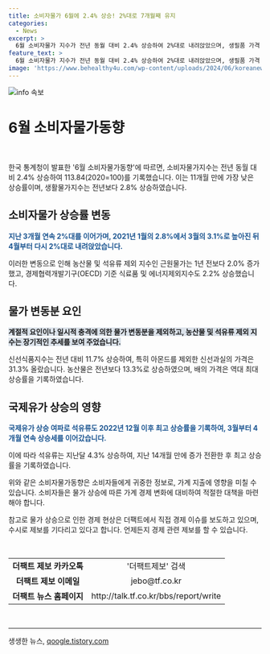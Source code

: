 ```yaml
---
title: 소비자물가 6월에 2.4% 상승! 2%대로 7개월째 유지
categories:
  - News
excerpt: >
  6월 소비자물가 지수가 전년 동월 대비 2.4% 상승하여 2%대로 내려앉았으며, 생필품 가격 상승으로 가계부담 강화. 특히 과일, 농수축산물, 석유류 등 대폭 상승하여 소비자들의 경제적 부담 가중. 11개 품목 물가가 낮은 상승률을 보이며 추세 불확실성 증가.경제협력개발기구(OECD) 기준 근원물가 역시 2.2% 상승, 가계소득 및 소비패턴 변화에 대한 우려 증대.
feature_text: >
  6월 소비자물가 지수가 전년 동월 대비 2.4% 상승하여 2%대로 내려앉았으며, 생필품 가격 상승으로 가계부담 강화. 특히 과일, 농수축산물, 석유류 등 대폭 상승하여 소비자들의 경제적 부담 가중. 11개 품목 물가가 낮은 상승률을 보이며 추세 불확실성 증가.경제협력개발기구(OECD) 기준 근원물가 역시 2.2% 상승, 가계소득 및 소비패턴 변화에 대한 우려 증대.
image: 'https://www.behealthy4u.com/wp-content/uploads/2024/06/koreanews.jpg'
---
```


<p><img src="https://www.behealthy4u.com/wp-content/uploads/2024/06/koreanews.jpg" alt="info 속보" /></p>

<h1 data-ke-size="size26">6월 소비자물가동향</h1>

<p data-ke-size="size16">&nbsp;</p>

<p>한국 통계청이 발표한 '6월 소비자물가동향'에 따르면, 소비자물가지수는 전년 동월 대비 2.4% 상승하여 113.84(2020=100)를 기록했습니다. 이는 11개월 만에 가장 낮은 상승률이며, 생활물가지수는 전년보다 2.8% 상승하였습니다.</p>

<h2 data-ke-size="size24">소비자물가 상승률 변동</h2>

<p data-ke-size="size16"><b><span style="color: #1a5490;">지난 3개월 연속 2%대를 이어가며, 2021년 1월의 2.8%에서 3월의 3.1%로 높아진 뒤 4월부터 다시 2%대로 내려앉았습니다.</span></b></p>

<p>이러한 변동으로 인해 농산물 및 석유류 제외 지수인 근원물가는 1년 전보다 2.0% 증가했고, 경제협력개발기구(OECD) 기준 식료품 및 에너지제외지수도 2.2% 상승했습니다.</p>

<h2 data-ke-size="size24">물가 변동분 요인</h2>

<p data-ke-size="size16;"><b><span style="background-color: #21538527;">계절적 요인이나 일시적 충격에 의한 물가 변동분을 제외하고, 농산물 및 석유류 제외 지수는 장기적인 추세를 보여 주었습니다.</span></b></p>

<p>신선식품지수는 전년 대비 11.7% 상승하여, 특히 아몬드를 제외한 신선과실의 가격은 31.3% 올랐습니다. 농산물은 전년보다 13.3%로 상승하였으며, 배의 가격은 역대 최대 상승률을 기록하였습니다.</p>

<h2 data-ke-size="size24">국제유가 상승의 영향</h2>

<p data-ke-size="size16;"><b><span style="color: #1a5490;">국제유가 상승 여파로 석유류도 2022년 12월 이후 최고 상승률을 기록하여, 3월부터 4개월 연속 상승세를 이어갔습니다.</span></b></p>

<p>이에 따라 석유류는 지난달 4.3% 상승하여, 지난 14개월 만에 증가 전환한 후 최고 상승률을 기록하였습니다.</p>

<p>위와 같은 소비자물가동향은 소비자들에게 귀중한 정보로, 가계 지출에 영향을 미칠 수 있습니다. 소비자들은 물가 상승에 따른 가계 경제 변화에 대비하여 적절한 대책을 마련해야 합니다.</p>

<p>참고로 물가 상승으로 인한 경제 현상은 더팩트에서 직접 경제 이슈를 보도하고 있으며, 수시로 제보를 기다리고 있다고 합니다. 언제든지 경제 관련 제보를 할 수 있습니다.</p>

<p data-ke-size="size16">&nbsp;</p>

<table>
    <tbody>
        <tr>
            <td style="text-align: center; height: 17px;"><b>더팩트 제보 카카오톡</b></td>
            <td style="text-align: center; width: 100px; height: 17px;">'더팩트제보' 검색</td>
        </tr>
        <tr>
            <td style="text-align: center; height: 17px;"><b>더팩트 제보 이메일</b></td>
            <td style="text-align: center; width: 100px; height: 17px;">jebo@tf.co.kr</td>
        </tr>
        <tr>
            <td style="text-align: center; height: 17px;"><b>더팩트 뉴스 홈페이지</b></td>
            <td style="text-align: center; width: 100px; height: 17px;">http://talk.tf.co.kr/bbs/report/write</td>
        </tr>
    </tbody>
</table>

<p data-ke-size="size16">&nbsp;</p>

<p><hr></p>
생생한 뉴스, <a href="https://qoogle.tistory.com" rel="dofollow">qoogle.tistory.com</a>


